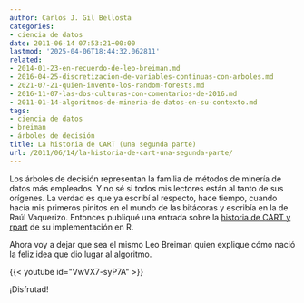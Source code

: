 ```yaml
---
author: Carlos J. Gil Bellosta
categories:
- ciencia de datos
date: 2011-06-14 07:53:21+00:00
lastmod: '2025-04-06T18:44:32.062811'
related:
- 2014-01-23-en-recuerdo-de-leo-breiman.md
- 2016-04-25-discretizacion-de-variables-continuas-con-arboles.md
- 2021-07-21-quien-invento-los-random-forests.md
- 2016-11-07-las-dos-culturas-con-comentarios-de-2016.md
- 2011-01-14-algoritmos-de-mineria-de-datos-en-su-contexto.md
tags:
- ciencia de datos
- breiman
- árboles de decisión
title: La historia de CART (una segunda parte)
url: /2011/06/14/la-historia-de-cart-una-segunda-parte/
---
```


Los árboles de decisión representan la familia de métodos de minería de datos más empleados. Y no sé si todos mis lectores están al tanto de sus orígenes. La verdad es que ya escribí al respecto, hace tiempo, cuando hacía mis primeros pinitos en el mundo de las bitácoras y escribía en la de Raúl Vaquerizo. Entonces publiqué una entrada sobre la [historia de CART y rpart](http://analisisydecision.es/sobre-la-historia-de-cart-y-rpart/) de su implementación en R.

Ahora voy a dejar que sea el mismo Leo Breiman quien explique cómo nació la feliz idea que dio lugar al algoritmo.

{{< youtube id="VwVX7-syP7A" >}}

¡Disfrutad!
